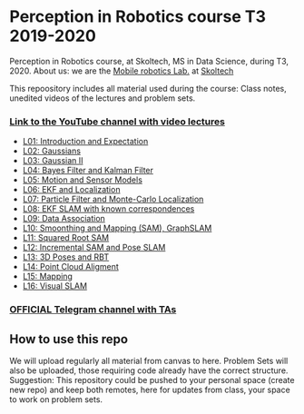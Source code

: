 # Perception in Robotics course T3 2019-2020
Perception in Robotics course, at Skoltech, MS in Data Science, during T3, 2020.
About us: we are the [Mobile robotics Lab.](https://sites.skoltech.ru/mobilerobotics/) at [Skoltech](https://www.skoltech.ru/en)

This repoository includes all material used during the course: Class notes, unedited videos of the lectures and problem sets.


### [Link to the YouTube channel with video lectures](https://www.youtube.com/playlist?list=PLRXYrdEUvBoCwKsQHJzafQYb7Nut0S2bn)

 * [L01: Introduction and Expectation](https://www.youtube.com/watch?v=0y63AnAhD8k&list=PLRXYrdEUvBoCwKsQHJzafQYb7Nut0S2bn&index=1)
 * [L02: Gaussians](https://www.youtube.com/watch?v=ja7VCtiyKps&list=PLRXYrdEUvBoCwKsQHJzafQYb7Nut0S2bn&index=2)
 * [L03: Gaussian II](https://www.youtube.com/watch?v=3XvHDKRzAs8&list=PLRXYrdEUvBoCwKsQHJzafQYb7Nut0S2bn&index=3)
 * [L04: Bayes Filter and Kalman Filter](https://www.youtube.com/watch?v=9ckoViG3pYE&list=PLRXYrdEUvBoCwKsQHJzafQYb7Nut0S2bn&index=4)
 * [L05: Motion and Sensor Models](https://www.youtube.com/watch?v=vd5n0Q27eVg&list=PLRXYrdEUvBoCwKsQHJzafQYb7Nut0S2bn&index=5)
 * [L06: EKF and Localization](https://www.youtube.com/watch?v=2Idz_08NYKc&list=PLRXYrdEUvBoCwKsQHJzafQYb7Nut0S2bn&index=6)
 * [L07: Particle Filter and Monte-Carlo Localization](https://www.youtube.com/watch?v=KBoSaTghjeg&list=PLRXYrdEUvBoCwKsQHJzafQYb7Nut0S2bn&index=7)
 * [L08: EKF SLAM with known correspondences](https://www.youtube.com/watch?v=w7XaxW-dIbI&list=PLRXYrdEUvBoCwKsQHJzafQYb7Nut0S2bn&index=8)
 * [L09: Data Association](https://www.youtube.com/watch?v=wHRvTW6NJEs&list=PLRXYrdEUvBoCwKsQHJzafQYb7Nut0S2bn&index=9)
 * [L10: Smoonthing and Mapping (SAM), GraphSLAM](https://www.youtube.com/watch?v=q8_LQLLekWs&list=PLRXYrdEUvBoCwKsQHJzafQYb7Nut0S2bn&index=10)
 * [L11: Squared Root SAM](https://www.youtube.com/watch?v=7jGpjXLEID8&list=PLRXYrdEUvBoCwKsQHJzafQYb7Nut0S2bn&index=11)
 * [L12: Incremental SAM and Pose SLAM](https://www.youtube.com/watch?v=8xAnN6ae9Sk&list=PLRXYrdEUvBoCwKsQHJzafQYb7Nut0S2bn&index=12)
 * [L13: 3D Poses and RBT](https://www.youtube.com/watch?v=_95xHwEUmYE&list=PLRXYrdEUvBoCwKsQHJzafQYb7Nut0S2bn&index=13)
 * [L14: Point Cloud Aligment](https://www.youtube.com/watch?v=eg99-AYU2ng&list=PLRXYrdEUvBoCwKsQHJzafQYb7Nut0S2bn&index=14)
 * [L15: Mapping](https://www.youtube.com/watch?v=m5f4JZGRJmg&list=PLRXYrdEUvBoCwKsQHJzafQYb7Nut0S2bn&index=15)
 * [L16: Visual SLAM](https://www.youtube.com/watch?v=7IE00Ghbv-0&list=PLRXYrdEUvBoCwKsQHJzafQYb7Nut0S2bn&index=16)


### [OFFICIAL Telegram channel with TAs](https://t.me/perc_rob)

## How to use this repo

We will upload regularly all material from canvas to here. Problem Sets will also be uploaded, those requiring code already have the correct structure. Suggestion: This repository could be pushed to your personal space (create new repo) and keep both remotes, here for updates from class, your space to work on problem sets.

